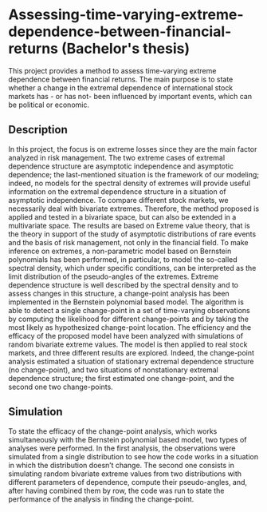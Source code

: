 # Assessing-time-varying-extreme-dependence-between-financial-returns (Bachelor's thesis)
This project provides a method to assess time-varying extreme dependence between financial returns. The main purpose is to state whether a change in the extremal dependence of international stock markets has - or has not- been influenced by important events, which can be political or economic.

## Description

In this project, the focus is on extreme losses since they are the main factor analyzed in risk management. The two extreme cases of extremal dependence structure are asymptotic independence and asymptotic dependence; the last-mentioned situation is the framework of our modeling; indeed, no models for the spectral density of extremes will provide useful information on the extremal dependence structure in a situation of asymptotic independence.
To compare different stock markets, we necessarily deal with bivariate extremes. Therefore, the method proposed is applied and tested in a bivariate space, but can also be extended in a multivariate space. The results are based on Extreme value theory, that is the theory in support of the study of asymptotic distributions of rare events and the basis of risk management, not only in the financial field.
To make inference on extremes, a non-parametric model based on Bernstein polynomials has been performed, in particular, to model the so-called spectral density, which under specific conditions, can be interpreted as the limit distribution of the pseudo-angles of the extremes. Extreme dependence structure is well described by the spectral density and to assess changes in this structure, a change-point analysis has been implemented in the Bernstein polynomial based model. The algorithm is able to detect a single change-point in a set of time-varying observations by computing the likelihood for different change-points and by taking the most likely as hypothesized change-point location.
The efficiency and the efficacy of the proposed model have been analyzed with simulations of random bivariate extreme values. The model is then applied to real stock markets, and three different results are explored. Indeed, the change-point analysis estimated a situation of stationary extremal dependence structure (no change-point), and two situations of nonstationary extremal dependence structure; the first estimated one change-point, and the second one two change-points.

## Simulation

To state the efficacy of the change-point analysis, which works simultaneously with the Bernstein polynomial based model, two types of analyses were performed. In the first analysis, the observations were simulated from a single distribution to see how the code works in a situation in which the distribution doesn’t change. The second one consists in simulating random bivariate extreme values from two distributions with different parameters of dependence, compute their pseudo-angles, and, after having combined them by row, the code was run to state the performance of the analysis in finding the change-point.
